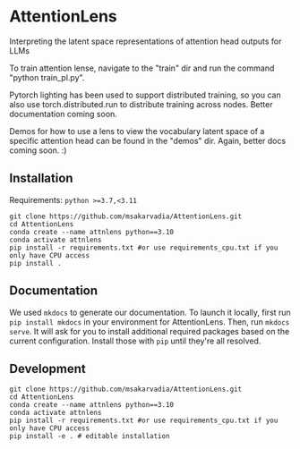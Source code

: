 # AttentionLens
Interpreting the latent space representations of attention head outputs for LLMs

To train attention lense, navigate to the "train" dir and run the command "python train_pl.py".

Pytorch lighting has been used to support distributed training,  so you can also use torch.distributed.run <args> to distribute training across nodes. Better documentation coming soon.


Demos for how to use a lens to view the vocabulary latent space of a specific attention head can be found in the "demos" dir. Again, better docs coming soon. :)

## Installation

Requirements: 
`python >=3.7,<3.11`

```
git clone https://github.com/msakarvadia/AttentionLens.git
cd AttentionLens
conda create --name attnlens python==3.10
conda activate attnlens
pip install -r requirements.txt #or use requirements_cpu.txt if you only have CPU access
pip install .
```

## Documentation
We used `mkdocs` to generate our documentation. To launch it locally, first run `pip install mkdocs` in your environment for AttentionLens. Then, run `mkdocs serve`.
It will ask for you to install additional required packages based on the current configuration. Install those with `pip` until they're all resolved.

## Development
```
git clone https://github.com/msakarvadia/AttentionLens.git
cd AttentionLens
conda create --name attnlens python==3.10
conda activate attnlens
pip install -r requirements.txt #or use requirements_cpu.txt if you only have CPU access
pip install -e . # editable installation
```
